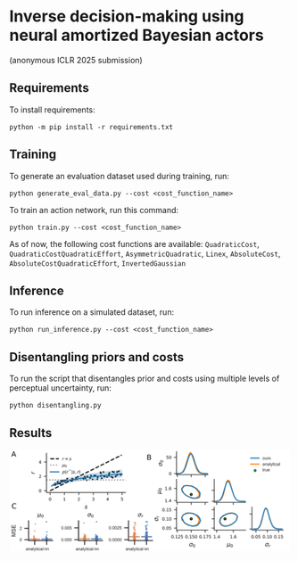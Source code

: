 # Inverse decision-making using neural amortized Bayesian actors
(anonymous ICLR 2025 submission)

## Requirements

To install requirements:

```
python -m pip install -r requirements.txt
```

## Training

To generate an evaluation dataset used during training, run:

```
python generate_eval_data.py --cost <cost_function_name>
```

To train an action network, run this command:

```
python train.py --cost <cost_function_name>
```

As of now, the following cost functions are available: `QuadraticCost`, `QuadraticCostQuadraticEffort`, `AsymmetricQuadratic`, `Linex`, `AbsoluteCost`, `AbsoluteCostQuadraticEffort`, `InvertedGaussian`

## Inference

To run inference on a simulated dataset, run:

```
python run_inference.py --cost <cost_function_name>
```

## Disentangling priors and costs

To run the script that disentangles prior and costs using multiple levels of perceptual uncertainty, run:

```
python disentangling.py
```

## Results
![results](figure.png)
